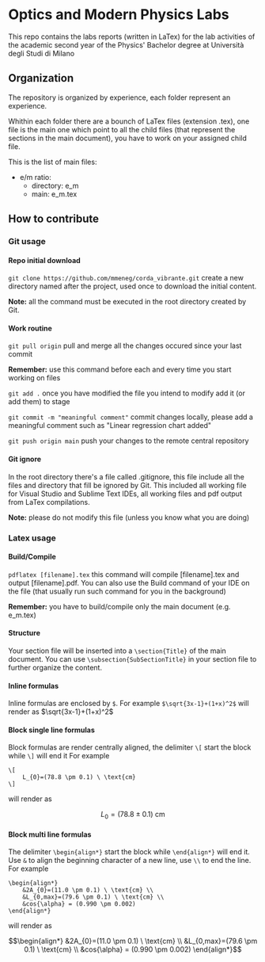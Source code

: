 # Optics and Modern Physics Labs
This repo contains the labs reports (written in LaTex) for the lab activities
of the academic second year of the Physics' Bachelor degree at Università degli Studi di Milano

## Organization
The repository is organized by experience, each folder represent an experience. 

Whithin each folder there are a bounch of LaTex files (extension .tex), one file is the main one
which point to all the child files (that represent the sections in the main document),
you have to work on your assigned child file.

This is the list of main files:
- e/m ratio:
	- directory: e_m
	- main: e_m.tex

## How to contribute

### Git usage

#### Repo initial download
`git clone https://github.com/mmeneg/corda_vibrante.git` 
create a new directory named after the project, used once to download the initial content.

**Note:** all the command must be executed in the root directory created by Git.

#### Work routine
`git pull origin` 
pull and merge all the changes occured since your last commit

**Remember:** use this command before each and every time you start working on files

`git add .` 
once you have modified the file you intend to modify add it (or add them) to stage

`git commit -m "meaningful comment"` 
commit changes locally, please add a meaningful comment such as "Linear regression chart added"

`git push origin main` 
push your changes to the remote central repository

#### Git ignore
In the root directory there's a file called .gitignore, this file include all the files and directory 
that fill be ignored by Git. 
This included all working file for Visual Studio and Sublime Text IDEs, all working files and pdf output
from LaTex compilations.

**Note:** please do not modify this file (unless you know what you are doing)

### Latex usage
#### Build/Compile
`pdflatex [filename].tex` 
this command will compile [filename].tex and output [filename].pdf. 
You can also use the Build command of your IDE on the file (that usually run such command for you in the background)

**Remember:** you have to build/compile only the main document (e.g. e_m.tex)

#### Structure
Your section file will be inserted into a `\section{Title}` of the main document. 
You can use `\subsection{SubSectionTitle}` in your section file to further organize the content.

#### Inline formulas
Inline formulas are enclosed by `$`. 
For example `$\sqrt{3x-1}+(1+x)^2$` will render as $\sqrt{3x-1}+(1+x)^2$

#### Block single line formulas
Block formulas are render centrally aligned, the delimiter `\[` start the block while `\]` will end it 
For example
```
\[
    L_{0}=(78.8 \pm 0.1) \ \text{cm}
\]
```
will render as 
```math
L_{0}=(78.8 \pm 0.1) \ \text{cm}
```

#### Block multi line formulas
The delimiter `\begin{align*}` start the block while `\end{align*}` will end it. 
Use `&` to align the beginning character of a new line, use `\\` to end the line. 
For example
```
\begin{align*}
    &2A_{0}=(11.0 \pm 0.1) \ \text{cm} \\
    &L_{0,max}=(79.6 \pm 0.1) \ \text{cm} \\
    &cos{\alpha} = (0.990 \pm 0.002)
\end{align*}
```
will render as 
```math
\begin{align*} &2A_{0}=(11.0 \pm 0.1) \ \text{cm} \\ &L_{0,max}=(79.6 \pm 0.1) \ \text{cm} \\ &cos{\alpha} = (0.990 \pm 0.002) \end{align*}
```

